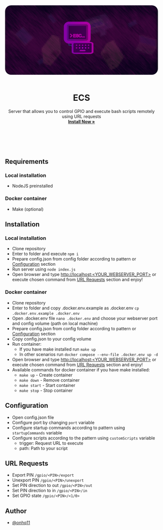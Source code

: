 <div align="center">

<img src="https://raw.githubusercontent.com/onhq11/ECS/main/ui/banner.png?raw=true" style="border-radius: 20px"><br><br>

# ECS
Server that allows you to control GPIO and execute bash scripts remotely using URL requests<br>
**[Install Now »](https://github.com/onhq11/ECS/releases)**<br><br><br>
</div><br><br>

## Requirements
### Local installation
- NodeJS preinstalled
### Docker container
- Make (optional)

## Installation
### Local installation
- Clone repository
- Enter to folder and execute ```npm i```
- Prepare config.json from config folder according to pattern or [Configuration](#configuration) section
- Run server using ```node index.js```
- Open browser and type [http://localhost:<YOUR_WEBSERVER_PORT>](http://localhost:8080) or execute chosen command from [URL Requests](#url-requests) section and enjoy!
### Docker container
- Clone repository
- Enter to folder and copy .docker.env.example as .docker.env ```cp .docker.env.example .docker.env```
- Open .docker.env file ```nano .docker.env``` and choose your webserver port and config volume (path on local machine)
- Prepare config.json from config folder according to pattern or [Configuration](#configuration) section
- Copy config.json to your config volume
- Run container:
  - If you have make installed run ```make up```
  - In other scenarios run ```docker compose --env-file .docker.env up -d```
- Open browser and type [http://localhost:<YOUR_WEBSERVER_PORT>](http://localhost:8080) or execute chosen command from [URL Requests](#url-requests) section and enjoy!
- Available commands for docker container if you have make installed:
  - ```make up``` - Create container
  - ```make down``` - Remove container
  - ```make start``` - Start container
  - ```make stop``` - Stop container

## Configuration
- Open config.json file
- Configure port by changing ```port``` variable
- Configure startup commands according to pattern using ```startupCommands``` variable
- Configure scripts according to the pattern using ```customScripts``` variable
     - trigger: Request URL to execute
     - path: Path to your script

## URL Requests
- Export PIN ```/gpio/<PIN>/export```
- Unexport PIN ```/gpio/<PIN>/unexport```
- Set PIN direction to out ```/gpio/<PIN>/out```
- Set PIN direction to in ```/gpio/<PIN>/in```
- Set GPIO state ```/gpio/<PIN>/<1/0>```

## Author
- [@onhq11](https://github.com/onhq11)

